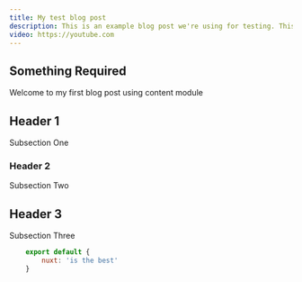 ```yaml
---
title: My test blog post
description: This is an example blog post we're using for testing. This is an example blog post we're using for testing. This is an example blog post we're using for testing.This is an example blog post we're using for testing. 
video: https://youtube.com
---
```

## Something Required

Welcome to my first blog post using content module

## Header 1

Subsection One

### Header 2

Subsection Two

## Header 3

Subsection Three

```javascript
    export default {
        nuxt: 'is the best'
    }
```
